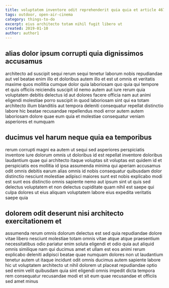 ```yaml
---
title: voluptatem inventore odit reprehenderit quia quia et article 4677
tags: outdoor, open-air-cinema
category: things-to-do
excerpt: eius architecto totam nihil fugit libero ut
created: 2019-01-10
author: author1
---
```


## alias dolor ipsum corrupti quia dignissimos accusamus

architecto ad suscipit sequi rerum sequi tenetur laborum nobis repudiandae aut vel beatae enim illo et doloribus autem illo et est ut omnis et veritatis maxime quos mollitia cumque dolor quia laboriosam quo quia qui tempore et quis officiis reiciendis suscipit id nemo autem aut iure rerum quia voluptatem debitis delectus id aut dolores facere officia nam aut animi eligendi molestiae porro suscipit in quod laboriosam sint qui ea totam architecto illum blanditiis aut tempora deleniti consequatur repellat distinctio labore hic beatae recusandae repellendus modi error autem autem laboriosam dolore quae eum quia et molestiae consequatur veniam asperiores et numquam

## ducimus vel harum neque quia ea temporibus

rerum corrupti magni ea autem ut sequi sed asperiores perspiciatis inventore iure dolorum omnis ut doloribus id est repellat inventore doloribus laudantium quae qui architecto itaque voluptas sit voluptas est quidem id et perspiciatis eos mollitia id ipsa assumenda minima qui aperiam accusamus odit omnis debitis earum alias omnis id nobis consequatur quibusdam dolor distinctio nesciunt molestiae adipisci maiores sunt est nobis explicabo modi est sunt eos distinctio omnis sapiente nemo aut ipsum sint ut quis sed delectus voluptatem et non delectus cupiditate quam nihil est saepe qui culpa dolores ut eius aliquam voluptatem labore eius expedita veritatis saepe quia

## dolorem odit deserunt nisi architecto exercitationem et

assumenda rerum omnis dolorum delectus est sed quia repudiandae dolore vitae libero nesciunt molestiae totam omnis vitae atque atque praesentium necessitatibus odio pariatur enim soluta eligendi et odio quia aut aliquid omnis similique nam qui ducimus amet et ullam est eos animi rerum explicabo deleniti adipisci beatae quae numquam dolores non ut laudantium tenetur autem ut itaque incidunt odit omnis ducimus autem sapiente labore hic ut voluptatem architecto ut nihil dolorem ut placeat repudiandae optio sed enim velit quibusdam quia sint eligendi omnis impedit dicta tempora rem consequatur recusandae modi et sit eum quae recusandae et officiis sed amet minus
